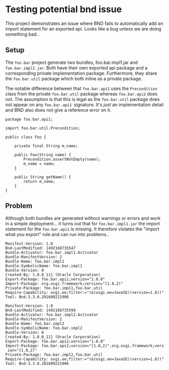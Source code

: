 # Testing potential bnd issue

This project demonstrates an issue where BND fails to automatically add an import statement for an exported api. Looks like a bug unless we are doing something bad.. 

## Setup

The `foo.bar` project generate two bundles, foo.bar.impl1.jar and `foo.bar.impl2.jar`. Both have their own exported api package and a corresponding private implementation package. Furthermore, they share the `foo.bar.util` package which both inline as a private package.

The notable difference between that `foo.bar.api1` uses the `Precondition` class from the private `foo.bar.util` package whereas `foo.bar.api2` does not. The assumption is that this is legal as the `foo.bar.util` package does not appear on any `foo.bar.api1 `signature. It's *just* an implementation detail and BND also does not give a reference error on it.
```
package foo.bar.api1;

import foo.bar.util.Precondition;

public class Foo {

	private final String m_name;

	public Foo(String name) {
		Precondition.assertNotEmpty(name);
		m_name = name;
	}

	public String getName() {
		return m_name;
	}
}
```

## Problem

Although both bundles are generated without warnings or errors and work in a simple deployment... it turns out that for `foo.bar.impl1.jar` the import statement for the `foo.bar.api1` is missing. It therefore violates the "import what you export" rule and can run into problems..
```
Manifest-Version: 1.0
Bnd-LastModified: 1492168735547
Bundle-Activator: foo.bar.impl1.Activator
Bundle-ManifestVersion: 2
Bundle-Name: foo.bar.impl1
Bundle-SymbolicName: foo.bar.impl1
Bundle-Version: 0
Created-By: 1.8.0_111 (Oracle Corporation)
Export-Package: foo.bar.api1;version="1.0.0"
Import-Package: org.osgi.framework;version="[1.8,2)"
Private-Package: foo.bar.impl1,foo.bar.util
Require-Capability: osgi.ee;filter:="(&(osgi.ee=JavaSE)(version=1.8))"
Tool: Bnd-3.3.0.201609221906
```

```
Manifest-Version: 1.0
Bnd-LastModified: 1492168735599
Bundle-Activator: foo.bar.impl2.Activator
Bundle-ManifestVersion: 2
Bundle-Name: foo.bar.impl2
Bundle-SymbolicName: foo.bar.impl2
Bundle-Version: 0
Created-By: 1.8.0_111 (Oracle Corporation)
Export-Package: foo.bar.api2;version="1.0.0"
Import-Package: foo.bar.api2;version="[1.0,2)",org.osgi.framework;vers
 ion="[1.8,2)"
Private-Package: foo.bar.impl2,foo.bar.util
Require-Capability: osgi.ee;filter:="(&(osgi.ee=JavaSE)(version=1.8))"
Tool: Bnd-3.3.0.201609221906
```
